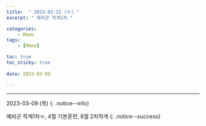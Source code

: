 ```yaml
---
title:  " 2023-03-22 (수) "
excerpt: " 예비군 작계1차 "

categories:
    - Memo
tags:
    - [Memo]

toc: true
toc_sticky: true
 
date: 2023-03-09

---
```

- - -

2023-03-09 (목)
{: .notice--info}

<!-- 약 -->
 예비군 작계1차ㅠ, 4월 기본훈련, 8월 2차작계
{: .notice--success}

<!-- {: .notice}
{: .notice--primary}
{: .notice--info}
{: .notice--warning}
{: .notice--success}
{: .notice--danger} 
😄 😐 
-->
